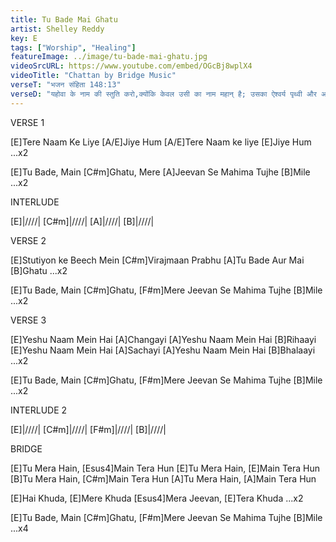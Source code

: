 ```yaml
---
title: Tu Bade Mai Ghatu
artist: Shelley Reddy
key: E
tags: ["Worship", "Healing"]
featureImage: ../image/tu-bade-mai-ghatu.jpg
videoSrcURL: https://www.youtube.com/embed/OGcBj8wplX4
videoTitle: "Chattan by Bridge Music"
verseT: "भजन संहिता 148:13"
verseD: "यहोवा के नाम की स्तुति करो,क्योंकि केवल उसी का नाम महान् है; उसका ऐश्‍वर्य पृथ्वी और आकाश के ऊपर है।"
---
```


VERSE 1

[E]Tere Naam Ke Liye [A/E]Jiye Hum
[A/E]Tere Naam ke liye [E]Jiye Hum ...x2

[E]Tu Bade, Main [C#m]Ghatu,
Mere [A]Jeevan Se Mahima Tujhe [B]Mile ...x2


INTERLUDE

[E]|////| [C#m]|////| [A]|////| [B]|////|


VERSE 2

[E]Stutiyon ke Beech Mein
[C#m]Virajmaan Prabhu
[A]Tu Bade Aur Mai [B]Ghatu ...x2

[E]Tu Bade, Main [C#m]Ghatu,
[F#m]Mere Jeevan Se Mahima Tujhe [B]Mile ...x2


VERSE 3

[E]Yeshu Naam Mein Hai [A]Changayi
[A]Yeshu Naam Mein Hai [B]Rihaayi
[E]Yeshu Naam Mein Hai [A]Sachayi
[A]Yeshu Naam Mein Hai [B]Bhalaayi ...x2

[E]Tu Bade, Main [C#m]Ghatu,
[F#m]Mere Jeevan Se Mahima Tujhe [B]Mile ...x2


INTERLUDE 2

[E]|////| [C#m]|////| [F#m]|////| [B]|////|


BRIDGE 

[E]Tu Mera Hain, [Esus4]Main Tera Hun
[E]Tu Mera Hain, [E]Main Tera Hun
[B]Tu Mera Hain, [C#m]Main Tera Hun
[A]Tu Mera Hain, [A]Main Tera Hun

[E]Hai Khuda, [E]Mere Khuda
[Esus4]Mera Jeevan, [E]Tera Khuda ...x2

[E]Tu Bade, Main [C#m]Ghatu,
[F#m]Mere Jeevan Se Mahima Tujhe [B]Mile ...x4
